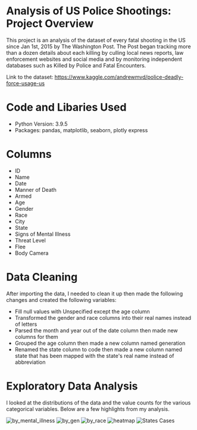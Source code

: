 # Analysis of US Police Shootings: Project Overview
This project is an analysis of the dataset of every fatal shooting in the US since Jan 1st, 2015 by The Washington Post. The Post began tracking more than a dozen details about each killing by culling local news reports, law enforcement websites and social media and by monitoring independent databases such as Killed by Police and Fatal Encounters.

Link to the dataset: https://www.kaggle.com/andrewmvd/police-deadly-force-usage-us

# Code and Libaries Used
* Python Version: 3.9.5
* Packages: pandas, matplotlib, seaborn, plotly express

# Columns
* ID
* Name
* Date
* Manner of Death
* Armed
* Age
* Gender
* Race
* City
* State
* Signs of Mental Illness
* Threat Level
* Flee
* Body Camera

# Data Cleaning
After importing the data, I needed to clean it up then made the following changes and created the following variables:
* Fill null values with Unspecified except the age column
* Transformed the gender and race columns into their real names instead of letters
* Parsed the month and year out of the date column then made new columns for them
* Grouped the age column then made a new column named generation
* Renamed the state column to code then made a new column named state that has been mapped with the state's real name instead of abbreviation

# Exploratory Data Analysis
I looked at the distributions of the data and the value counts for the various categorical variables. Below are a few highlights from my analysis.

![by_mental_illness](https://user-images.githubusercontent.com/60106788/136690836-34be11ca-fe4c-4a89-9304-eba70889c192.PNG)
![by_gen](https://user-images.githubusercontent.com/60106788/136690896-85d6938f-1bdb-471c-8820-609fb4eefb6d.PNG)
![by_race](https://user-images.githubusercontent.com/60106788/136690841-452a0dc0-4730-490c-84ca-1eba6a5f05b5.PNG)
![heatmap](https://user-images.githubusercontent.com/60106788/136690945-6050abff-e628-4473-bbb8-e9673c081d1c.PNG)
![States Cases](https://user-images.githubusercontent.com/60106788/136690638-12705cf9-ccaa-4eb1-a387-0fed28f4d650.png) 

